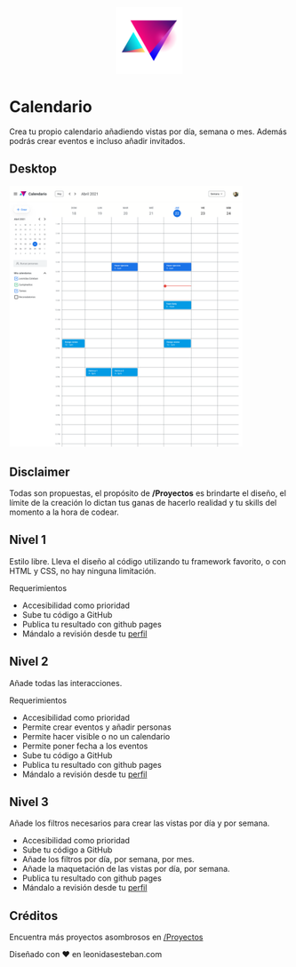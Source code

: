 <div align="center">
<img width="120px"  src="https://raw.githubusercontent.com/no-te-rindas/logo/main/Logo/LeonidasEsteban-destello-envolvente-cuadrada.png" />
</div>

# Calendario

Crea tu propio calendario añadiendo vistas por día, semana o mes. Además podrás crear eventos e incluso añadir invitados.

## Desktop

<img width="420px"  src="https://github.com/no-te-rindas/imagenes/blob/main/Readmes/calendario/calendario-desktop.png?raw=true"/>

## Disclaimer

Todas son propuestas, el propósito de **/Proyectos** es brindarte el diseño, el límite de la creación lo dictan tus ganas de hacerlo realidad y tu skills del momento a la hora de codear.

## Nivel 1

Estilo libre. Lleva el diseño al código utilizando tu framework favorito, o con HTML y CSS, no hay ninguna limitación.

Requerimientos

- Accesibilidad como prioridad
- Sube tu código a GitHub
- Publica tu resultado con github pages
- Mándalo a revisión desde tu [perfil](https://leonidasesteban.com/estudiante)

## Nivel 2

Añade todas las interacciones.

Requerimientos

- Accesibilidad como prioridad
- Permite crear eventos y añadir personas
- Permite hacer visible o no un calendario
- Permite poner fecha a los eventos
- Sube tu código a GitHub
- Publica tu resultado con github pages
- Mándalo a revisión desde tu [perfil](https://leonidasesteban.com/estudiante)

## Nivel 3

Añade los filtros necesarios para crear las vistas por día y por semana.

- Accesibilidad como prioridad
- Sube tu código a GitHub
- Añade los filtros por día, por semana, por mes.
- Añade la maquetación de las vistas por día, por semana.
- Publica tu resultado con github pages
- Mándalo a revisión desde tu [perfil](https://leonidasesteban.com/estudiante)

## Créditos

Encuentra más proyectos asombrosos en [/Proyectos](https://leonidasesteban.com/proyectos)

Diseñado con ♥️ en leonidasesteban.com
